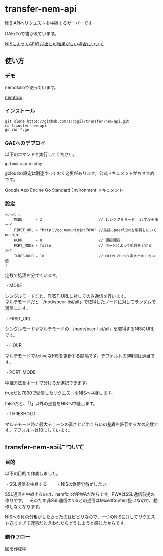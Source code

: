 # transfer-nem-api

NIS APIへリクエストを中継するサーバーです。  

GAE/Goで書かれています。  

[NISによってAPI呼び出しの結果が古い場合について](https://goo.gl/DSJWT6)


## 使い方

### デモ

nemofolioで使っています。

[nemfolio](https://nemfolio.net)


### インストール

````
git clone https://github.com/scrpgil/transfer-nem-api.git 
cd transfer-nem-api
go run *.go
````


### GAEへのデプロイ

以下のコマンドを実行してください。

````
gcloud app deploy
````

gcloudの設定は別途やっておく必要があります。公式ドキュメントがおすすめです。

[Google App Engine Go Standard Environment ドキュメント](https://cloud.google.com/appengine/docs/standard/go/?hl=ja)

### 設定

````
const (
	MODE      = 2                          // 1:シングルモード, 2:マルチモード
	FIRST_URL = "http://go.nem.ninja:7890" //最初にpeerlistを取得しにいくURLです
	HOUR      = 8                          // 更新間隔
	PORT_MODE = false                      // ポートによって処理を分けるか？
	THRESHOLD = 10                         // MAXのブロック高さとのしきい値
)
````

定数で処理を分けています。

・MODE 

シングルモードだと、FIRST_URLに対してのみ通信を行います。  
マルチモードだと「/node/peer-list/all」で取得したノードに対してランダムで通信します。

・FIRST_URL

シングルモードやマルチモードの「/node/peer-list/all」を取得するNISのURLです。

・HOUR

マルチモードでActiveなNISを更新する間隔です。デフォルトの8時間は適当です。


・PORT_MODE

中継方法をポートで分けるか選択できます。

trueだと7890で受信したリクエストをNISへ中継します。

falseだと、「/」以外の通信をNISへ中継します。


・THRESHOLD

マルチモード時に最大チェーンの高さとどれくらいの差異を許容するかの変数です。デフォルトは10にしています。


## transfer-nem-apiについて

### 目的

以下の目的で作成しました。

・SSL通信を中継する　　
・NISの負荷分散がしたい。

SSL通信を中継するのは、nemfolioがPWAだからです。PWAはSSL通信前提の作りです。  
そのため非SSL通信のNISとの通信はMixedContent扱いなので、動作しなくなります。  

NISへの負荷分散がしたかったのはビビリなので、一つのNISに対してリクエスト送りすぎて迷惑だと言われたらどうしようと感じたからです。  


### 動作フロー

図を作成中


